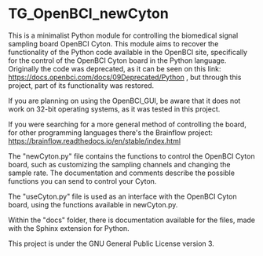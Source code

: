 # TG_OpenBCI_newCyton
This is a minimalist Python module for controlling the biomedical signal sampling board OpenBCI Cyton. This module aims to recover the functionality of the Python code available in the OpenBCI site, specifically for the control of the OpenBCI Cyton board in the Python language. Originally the code was deprecated, as it can be seen on this link: https://docs.openbci.com/docs/09Deprecated/Python , but through this project, part of its functionality was restored.

If you are planning on using the OpenBCI_GUI, be aware that it does not work on 32-bit operating systems, as it was tested in this project.

If you were searching for a more general method of controlling the board, for other programming languages there's the Brainflow project: https://brainflow.readthedocs.io/en/stable/index.html

The "newCyton.py" file contains the functions to control the OpenBCI Cyton board, such as customizing the sampling channels and changing the sample rate. The documentation and comments describe the possible functions you can send to control your Cyton.


The "useCyton.py" file is used as an interface with the OpenBCI Cyton board, using the functions available in newCyton.py.


Within the "docs" folder, there is documentation available for the files, made with the Sphinx extension for Python.


This project is under the GNU General Public License version 3.
